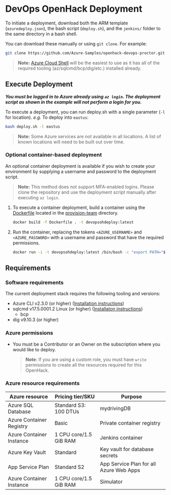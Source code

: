 # DevOps OpenHack Deployment

To initiate a deployment, download both the ARM template (`azuredeploy.json`), the bash script (`deploy.sh`), and the `jenkins/` folder to the same directory in a bash shell.

You can download these manually or using `git clone`. For example:

```sh
git clone https://github.com/Azure-Samples/openhack-devops-proctor.git
```

> **Note:** [Azure Cloud Shell](https://docs.microsoft.com/azure/cloud-shell/overview) will be the easiest to use as it has all of the required tooling (az/sqlcmd/bcp/dig/etc.) installed already.

## Execute Deployment

***You must be logged in to Azure already using `az login`. The deployment script as shown in the example will not perform a login for you.***

To execute a deployment, you can run deploy.sh with a single parameter (`-l` for location). *e.g.* To deploy into `eastus`:

```sh
bash deploy.sh -l eastus
```

> **Note:** Some Azure services are not available in all locations. A list of known locations will need to be built out over time.

### Optional container-based deployment

An optional container deployment is available if you wish to create your environment by supplying a username and password to the deployment script.

> **Note:** This method does not support MFA-enabled logins. Please clone the repository and use the deployment script manually after executing `az login`.

1. To execute a container deployment, build a container using the [Dockerfile](Dockerfile) located in the [provision-team](/provision-team/) directory.

    ```sh
    docker build -f Dockerfile . -t devopsohdeploy:latest
    ```

2. Run the container, replacing the tokens `<AZURE_USERNAME>` and `<AZURE_PASSWORD>` with a username and password that have the required permissions.

    ```sh
    docker run -i -t devopsohdeploy:latest /bin/bash -c "export PATH="$PATH:/opt/mssql-tools/bin" && cd /deploy && bash deploy.sh -l eastus -u '<AZURE_USERNAME>' -p '<AZURE_PASSWORD>'"
    ```

## Requirements

### Software requirements

The current deployment stack requires the following tooling and versions:

- Azure CLI v2.3.0 (or higher) ([Installation instructions](https://docs.microsoft.com/cli/azure/install-azure-cli))
- sqlcmd v17.5.0001.2 Linux (or higher) ([Installaton instructions](https://docs.microsoft.com/sql/linux/sql-server-linux-setup-tools))
    - bcp
- dig v9.10.3 (or higher)

### Azure permissions

- You must be a Contributor or an Owner on the subscription where you would like to deploy.

    > **Note**: If you are using a custom role, you must have `write` permissions to create all the resources required for this OpenHack.

### Azure resource requirements

| Azure resource           | Pricing tier/SKU       | Purpose                                 |
| ------------------------ | ---------------------- | --------------------------------------- |
| Azure SQL Database       | Standard S3: 100 DTUs  | mydrivingDB                             |
| Azure Container Registry | Basic                  | Private container registry              |
| Azure Container Instance | 1 CPU core/1.5 GiB RAM | Jenkins container                       |
| Azure Key Vault          | Standard               | Key vault for database secrets          |
| App Service Plan         | Standard S2            | App Service Plan for all Azure Web Apps |
| Azure Container Instance | 1 CPU core/1.5 GiB RAM | Simulator                               |

